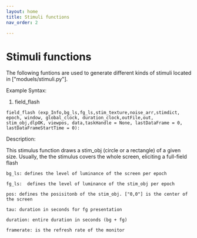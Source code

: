 ```yaml
---
layout: home
title: Stimuli functions
nav_order: 2

---
```


# Stimuli functions

The following funtions are used to generate different kinds of stimuli located in ["moduels/stimuli.py"].

Example Syntax:

1. field_flash

```
field_flash (exp_Info,bg_ls,fg_ls,stim_texture,noise_arr,stimdict,   epoch, window, global_clock, duration_clock,outFile,out, stim_obj,dlpOK, viewpos, data,taskHandle = None, lastDataFrame = 0, lastDataFrameStartTime = 0):
```                

Description:

This stimulus function draws a stim_obj (circle or a rectangle) of a given size.
Usually, the the stimulus covers the whole screen, eliciting a full-field flash

    bg_ls: defines the level of luminance of the screen per epoch 

    fg_ls:  defines the level of luminance of the stim_obj per epoch

    pos: defines the posisitonb of the stim_obj. ["0,0"] is the center of the screen

    tau: duration in seconds for fg presentation

    duration: entire duration in seconds (bg + fg)
    
    framerate: is the refresh rate of the monitor 